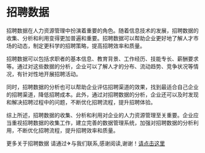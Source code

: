 # 招聘数据

招聘数据在人力资源管理中扮演着重要的角色。随着信息技术的发展，招聘数据的收集、分析和利用变得更加普遍和重要。招聘数据可以帮助企业更好地了解人才市场的动态，制定更科学的招聘策略，提高招聘效率和质量。

招聘数据可以包括求职者的基本信息、教育背景、工作经历、技能专长、薪酬要求等。通过对这些数据的分析，企业可以了解人才的分布、流动趋势、竞争状况等情况，有针对性地开展招聘活动。

同时，招聘数据的分析也可以帮助企业评估招聘渠道的效果，找到最适合自己企业的招聘渠道，降低招聘成本。此外，通过对招聘数据的分析，企业还可以及时发现和解决招聘过程中的问题，不断优化招聘流程，提升招聘体验。

综上所述，招聘数据的收集、分析和利用对企业的人力资源管理至关重要。企业应当重视招聘数据的收集工作，建立完善的数据管理系统，加强对招聘数据的分析利用，不断优化招聘流程，提升招聘效率和质量。

更多关于招聘数据 请通过✈与我们联系,感谢阅读,谢谢！[请点击这里](https://t.me/sjlmbot)